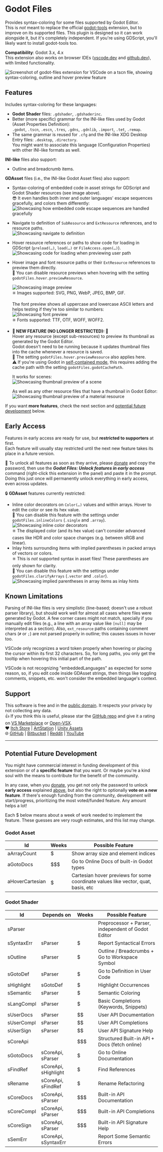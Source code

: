 # Godot Files

Provides syntax-coloring for some files supported by Godot Editor.  
This is *not* meant to replace the official [godot-tools] extension, but to improve on its supported files. This plugin is designed so it can work alongside it, but it's completely independent. If you're using GDScript, you'll likely want to install godot-tools too.

[godot-tools]: https://github.com/godotengine/godot-vscode-plugin

**Compatibility**: Godot 3.x, 4.x  
This extension also works on browser IDEs ([vscode.dev](https://vscode.dev) and [github.dev](https://github.dev)), with limited functionality.

![Screenshot of godot-files extension for VSCode on a tscn file, showing syntax-coloring, outline and hover preview feature](docs/showcase-gdasset.webp)

## Features

Includes syntax-coloring for these languages:

- **Godot Shader** files: `.gdshader`, `.gdshaderinc`.
- Better (more specific) grammar for the INI-like files used by Godot (Asset Properties Definition):  
  `.godot`, `.tscn`, `.escn`, `.tres`, `.gdns`, `.gdnlib`, `.import`, `.tet`, `.remap`.
- The same grammar is reused for `.cfg` and the INI-like XDG Desktop Entry files: `.desktop`, `.directory`.  
  You might want to associate this language (Configuration Properties) with other INI-like formats as well.

**INI-like** files also support:

- Outline and breadcrumb items.

**GDAsset** files (i.e., the INI-like Godot Asset files) also support:

- Syntax-coloring of embedded code in asset strings for GDScript and Godot Shader resources (see image above).  
  😎 It even handles both inner and outer languages' escape sequences gracefully, and colors them differently:  
  ![Showcasing how embedded code escape sequences are handled gracefully](docs/showcase-embedded-code-escapes.webp)
- Navigate to definition of `SubResource` and `ExtResource` references, and to resource paths.  
  ![Showcasing navigate to definition](docs/showcase-goto-definition.png)
- Hover resource references or paths to show code for loading in GDScript (`preload(…)`, `load(…)` or `FileAccess.open(…)`).  
  ![Showcasing code for loading when previewing user path](docs/showcase-user-path-load.webp)
- Hover image and font resource paths or their `ExtResource` references to preview them directly.  
  🔧 You can disable resource previews when hovering with the setting `godotFiles.hover.previewResource`.
  
  ![Showcasing image preview](docs/showcase-image-preview.png)  
  ✳️ Images supported: SVG, PNG, WebP, JPEG, BMP, GIF.
  
  The font preview shows all uppercase and lowercase ASCII letters and helps testing if they're too similar to numbers:  
  ![Showcasing font preview](docs/showcase-font-preview.webp)  
  ✳️ Fonts supported: TTF, OTF, WOFF, WOFF2.
- **🌟 NEW FEATURE (NO LONGER RESTRICTED): 🌟**  
  Hover any resource (except sub-resources) to preview its thumbnail as generated by the Godot Editor.  
  Godot doesn't need to be running because it updates thumbnail files into the cache whenever a resource is saved.  
  🔧 The setting `godotFiles.hover.previewResource` also applies here.  
  ⚠️ If you're using Godot in [self-contained mode](https://docs.godotengine.org/en/stable/tutorials/io/data_paths.html#self-contained-mode), this requires adding the cache path with the setting `godotFiles.godotCachePath`.
  
  It works for scenes:  
  ![Showcasing thumbnail preview of a scene](docs/showcase-scene-thumb.webp)
  
  As well as any other resource files that have a thumbnail in Godot Editor:  
  ![Showcasing thumbnail preview of a material resource](docs/showcase-material-thumb.webp)

If you want **more features**, check the next section and [potential future development](#potential-future-development) below.

## Early Access

Features in early access are ready for use, but **restricted to supporters** at first.  
Each feature will usually stay restricted until the next new feature takes its place in a future version.

🔑 To unlock all features as soon as they arrive, please [donate] and copy the password, then use the ***Godot Files: Unlock features in early access*** command (right-click this extension in the panel) and paste it in the prompt. Doing this just once will permanently unlock everything in early access, even across updates.

🔒 **GDAsset** features currently restricted:
- Inline color decorators on `Color(…)` values and within arrays. Hover to edit the color or see its hex value.  
  🔧 You can disable this feature with the settings under `godotFiles.inlineColors` (`.single` and `.array`).  
  ![Showcasing inline color decorators](docs/showcase-color-decorators.webp)  
  ✳️ The displayed color (and its hex value) can't consider advanced cases like HDR and color space changes (e.g. between sRGB and linear).
- Inlay hints surrounding items with implied parentheses in packed arrays of vectors or colors.  
  ✳️ This is *not* supported syntax in asset files! These parentheses are only shown for clarity.  
  🔧 You can disable this feature with the settings under `godotFiles.clarifyArrays` (`.vector` and `.color`).  
  ![Showcasing implied parentheses in array items as inlay hints](docs/showcase-parentheses-hint-in-arrays.webp)

## Known Limitations

Parsing of INI-like files is very simplistic (line-based; doesn't use a robust parser library), but should work well for almost all cases where files were generated by Godot. A few corner cases might not match, specially if you manually edit files (e.g., a line with an array value like `[null]` may be interpreted as a section). Also, `ext_resource` paths containing comment chars (`#` or `;`) are not parsed properly in outline; this causes issues in hover too.

VSCode only recognizes a word token properly when hovering or placing the cursor within its first 32 characters. So, for long paths, you only get the tooltip when hovering this initial part of the path.

VSCode is not recognizing "embeddedLanguages" as expected for some reason, so, if you edit code inside GDAsset strings, then things like toggling comments, snippets, etc. won't consider the embedded language's context.

## Support

This software is free and in the [public domain]. It respects your privacy by not collecting any data.  
👍 If you think this is useful, please star the [GitHub repo] and give it a rating on [VS Marketplace] or [Open-VSX].  
❤️ [Itch Store] | [ArtStation] | [Unity Assets]  
🌐 [GitHub] | [Bitbucket] | [Reddit] | [YouTube]

[donate]: https://alfish.itch.io/godot-files-vscode
[public domain]: https://unlicense.org/
[GitHub repo]: https://github.com/AlfishSoftware/godot-files-vscode
[VS Marketplace]: https://marketplace.visualstudio.com/items?itemName=alfish.godot-files
[Open-VSX]: https://open-vsx.org/extension/alfish/godot-files
[Itch Store]: https://alfish.itch.io/
[ArtStation]: https://www.artstation.com/a/26333626
[Unity Assets]: https://assetstore.unity.com/publishers/30331
[GitHub]: https://github.com/AlfishSoftware
[Bitbucket]: https://bitbucket.org/alfish/workspace/repositories
[Reddit]: https://www.reddit.com/user/AlfishSoftware/
[YouTube]: https://www.youtube.com/channel/UCMaO6Qb1IcyEBo7AcMlQ78g

---

## Potential Future Development

You might have commercial interest in funding development of this extension or of a **specific feature** that you want. Or maybe you're a kind soul with the means to contribute for the benefit of the community.

In any case, when you [donate], you get not only the password to unlock **early access** explained [above](#early-access), but also the right to optionally **vote on a new feature**. If there's enough funding from the community, development will start/progress, prioritizing the most voted/funded feature. Any amount helps a lot!

Each $ below means about a week of work needed to implement the feature. These guesses are very rough estimates, and this list may change.

### Godot Asset

Id | Weeks | Possible Feature
-|-|-
aArrayCount | $ | Show array size and element indices
aGotoDocs | $$$ | Go to Online Docs of built-in Godot types
aHoverCartesian | $$$$$ | Cartesian hover previews for some coordinate values like vector, quat, basis, etc

### Godot Shader

Id | Depends on | Weeks | Possible Feature
-|-|-|-
sParser | | $$$$$$$$ | Preprocessor + Parser, independent of Godot Editor
sSyntaxErr | sParser | $ | Report Syntactical Errors
sOutline | sParser | $ | Outline / Breadcrumbs + Go to Workspace Symbol
sGotoDef | sParser | $ | Go to Definition in User Code
sHighlight | sGotoDef | $ | Highlight Occurrences
sSemantic | sParser | $ | Semantic Coloring
sLangCompl | sParser | $ | Basic Completions (Keywords, Snippets)
sUserDocs | sParser | $$ | User API Documentation
sUserCompl | sParser | $$ | User API Completions
sUserSign | sParser | $$ | User API Signature Help
sCoreApi | | $$$ | Structured Built-in API + Docs (fetch online)
sGotoDocs | sCoreApi, sParser | $ | Go to Online Documentation
sFindRef | sCoreApi, sHighlight | $ | Find References
sRename | sCoreApi, sFindRef | $ | Rename Refactoring
sCoreDocs | sCoreApi, sParser | $$$ | Built-in API Documentation
sCoreCompl | sCoreApi, sParser | $$$ | Built-in API Completions
sCoreSign | sCoreApi, sParser | $$$ | Built-in API Signature Help
sSemErr | sCoreApi, sSyntaxErr | $$$$ | Report Some Semantic Errors

<!-- No plans for: sFixErr, sCodeLens, sColor, sFormatFile, sFormatSel, sFormatAuto -->
